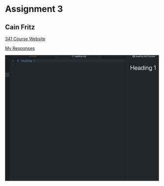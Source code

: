 # Assignment 3
## Cain Fritz

[341 Course Website](https://montana-media-arts.github.io/341-web-design-Spring2021/topic-02/overview/)

[My Responses](./responses.txt)

![Screenshot](./images/assignment-03-screenshot-01.png)

